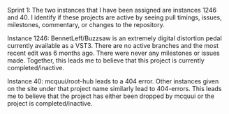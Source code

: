 Sprint 1: 
The two instances that I have been assigned are instances 1246 and 40. I identify if these projects are active by seeing pull timings, issues, milestones, commentary, or changes to the repository. 

Instance 1246: BennetLeff/Buzzsaw is  an extremely digital distortion pedal currently available as a VST3. There are no active branches and the most recent edit was 6 months ago. There were never any milestones or issues made. Together, this leads me to believe that this project is currently completed/inactive.

Instance 40: mcquui/root-hub leads to a 404 error. Other instances given on the site under that project name similarly lead to 404-errors. This leads me to believe that the project has either been dropped by mcquui or the project is completed/inactive.
